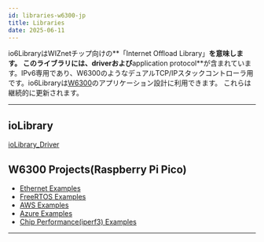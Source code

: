 ```yaml
---
id: libraries-w6300-jp
title: Libraries
date: 2025-06-11
---
```


io6LibraryはWIZnetチップ向けの**「Internet Offload Library」**を意味します。
このライブラリには、**driver**および**application protocol**が含まれています。IPv6専用であり、W6300のようなデュアルTCP/IPスタックコントローラ用です。io6Libraryは[W6300](overview-jp)のアプリケーション設計に利用できます。
これらは継続的に更新されます。

-----

## ioLibrary

[ioLibrary_Driver](https://github.com/Wiznet/ioLibrary_Driver) 

## W6300 Projects(Raspberry Pi Pico)

- [Ethernet Examples](https://github.com/WIZnet-ioNIC/WIZnet-PICO-C)
- [FreeRTOS Examples](https://github.com/WIZnet-ioNIC/WIZnet-PICO-FREERTOS-C)
- [AWS Examples](https://github.com/WIZnet-ioNIC/WIZnet-PICO-AWS-C)
- [Azure Examples](https://github.com/WIZnet-ioNIC/WIZnet-PICO-AZURE-C)
- [Chip Performance(iperf3) Examples](https://github.com/WIZnet-ioNIC/WIZnet-PICO-IPERF3-C)


<!-- **VS Code Setup & Build Guide**

[VS Codeガイド](make-a-new-projects-vscode.md) 


## W6300チュートリアルproject

  - **[VS Codeでのビルドガイド](make-a-new-projects-vscode.md)**

🌎[W6100ループバック](https://maker.wiznet.io/2019/04/30/wiznetw6100evb-loopback-2/)

🌎[W6100 NTP](https://maker.wiznet.io/2019/04/30/wiznetw6100evb-ntp-3/)

🌎[W6100 DNS](https://maker.wiznet.io/2019/04/30/wiznetw6100evb-dns/)

🌎[W6100 FTPサーバー](https://maker.wiznet.io/2019/04/30/wiznetw6100evb-ftpserver/)

🌎[W6100 FTPクライアント](https://maker.wiznet.io/2019/04/30/wiznetw6100evb-ftpc/)

🌎[W6100 IPv6自動構成](https://maker.wiznet.io/2019/04/30/wiznetw6100evb-addressautoconfiguration/)

🌎[W6100 TLS](https://maker.wiznet.io/2019/04/30/wiznetw6100evb-tls/)

🌎[W6100 HTTPサーバー](https://maker.wiznet.io/2019/04/30/wiznetw6100evb-http_server/) -->

-----